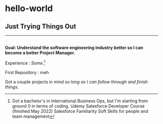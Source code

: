# hello-world
## Just Trying Things Out
---
<br>**Goal: Understand the software engineering industry better so I can become a better Project Manager.**</br>
  
  Experience
  : *Some.*[^1]
  [^1]: Got a bachelor's in International Business Ops, but I'm starting from ground 0 in terms of coding.
  Udemy Salesforce Developer Course (finished May 2022)
  Salesforce Familiarity
  Soft Skills for people and team management

First Repository
: meh

Got a couple projects in mind *so long as I can follow through and finish things*.

